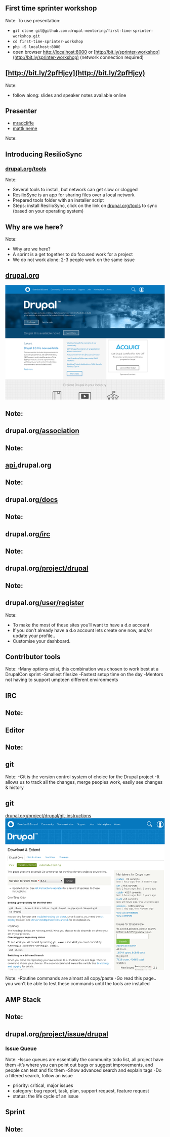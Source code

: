 <!-- .slide: data-background="images/baltimore-splash.jpg" -->



<!-- .slide: data-background="images/amsterdam-sprint-room.jpg" data-state="show-header" data-header="Photo CC-BY Boris Baldinger https://flic.kr/p/pq711h" -->
## First time sprinter workshop
<!-- .element: class="heading invert" -->

Note:
To use presentation:
- `git clone git@github.com:drupal-mentoring/first-time-sprinter-workshop.git`
- `cd first-time-sprinter-workshop`
- `php -S localhost:8000`
- open browser [http://localhost:8000](http://localhost:8000) or [http://bit.ly/sprinter-workshop](http://bit.ly/sprinter-workshop) (network connection required)




## [http://bit.ly/2pfHjcy](http://bit.ly/2pfHjcy)

Note:
- follow along: slides and speaker notes available online



## Presenter

* <a href="https://www.drupal.org/u/mradcliffe"><i class="fa fa-drupal"></i> mradcliffe</a>
* <a href="https://twitter.com/mattkineme"><i class="fa fa-twitter"></i> mattkineme</a>

Note:



## Introducing ResilioSync
<!-- .element: class="heading" -->
### [drupal.org/tools](https://www.drupal.org/tools)
Note:
- Several tools to install, but network can get slow or clogged
- ResilioSync is an app for sharing files over a local network
- Prepared tools folder with an installer script
- Steps: install ResilioSync, click on the link on [drupal.org/tools](https://www.drupal.org/tools) to sync (based on your operating system)



<!-- .slide: data-background="images/amsterdam-sprint.jpg" data-state="show-header" data-header="Photo CC-BY Boris Baldinger https://flic.kr/p/paCQbD" -->
## Why are we here?
<!-- .element: class="heading invert" -->

Note:
- Why are we here?
- A sprint is a get together to do focused work for a project
- We do not work alone: 2-3 people work on the same issue



## <a href="https://www.drupal.org" target="_blank"><i class="fa fa-drupal"></i> drupal.org</a>
![drupal.org](images/websites-do.png)

Note:
-



## <i class="fa fa-drupal"></i> drupal.org<a href="https://www.drupal.org/association" target="_blank">/association</a>

Note:
-



## <i class="fa fa-code"></i><a href="https://api.drupal.org" target="_blank"> api.</a>drupal.org

Note:
-



## <i class="fa fa-book"></i> drupal.org<a href="https://www.drupal.org/docs" target="_blank">/docs</a>

Note:
-



## <i class="fa fa-comments-o"></i> drupal.org<a href="https://www.drupal.org/irc" target="_blank">/irc</a>

Note:
-



## <i class="fa fa-code-fork"></i> drupal.org<a href="https://www.drupal.org/project/drupal" target="_blank">/project/drupal</a>

Note:
-



## <i class="fa fa-user"></i> drupal.org<a href="https://www.drupal.org/user/register" target="_blank">/user/register</a>

Note:
- To make the most of these sites you’ll want to have a d.o account
- If you don’t already have a d.o account lets create one now, and/or update your profile..
- Customise your dashboard.



## <i class="fa fa-wrench"></i> Contributor tools

Note:
-Many options exist, this combination was chosen to work best at a DrupalCon sprint
-Smallest filesize
-Fastest setup time on the day
-Mentors not having to support umpteen different environments



<!-- .slide: data-background="images/amsterdam-webchick.jpg" data-state="show-header" data-header="Photo CC-BY Boris Baldinger https://flic.kr/p/paCRg4" -->
## IRC
<!-- .element: class="heading" -->

Note:
- 



<!-- .slide: data-background="images/nola-editor.jpg" data-state="show-header" data-header="Photo CC-BY-SA 2.0 Michael Cannon https://flic.kr/p/GZs16Q" -->
## Editor
<!-- .element: class="heading" -->

Note:
-



<!-- .slide: data-background="images/cottser-livecommit.jpg" data-state="show-header" data-header="Photo CC-BY-SA 2.0 Michael Cannon https://flic.kr/p/GZs3LQ" -->
## git
<!-- .element: class="heading" -->


Note:
-Git is the version control system of choice for the Drupal project
-It allows us to track all the changes, merge peoples work, easily see changes & history



## git <!-- .element: style="margin-top: 8rem;" -->
<a href="https://www.drupal.org/project/drupal/git-instructions" target="_blank">drupal.org/project/drupal/git-instructions</a>
![Version Control Tab](images/git-commands.png)

Note:
-Routine commands are almost all copy/paste
-Go read this page.. you won’t be able to test these commands until the tools are installed



<!-- .slide: data-background="images/amp-stack.jpg" -->
## AMP Stack
<!-- .element: class="heading" -->

Note:
-



## <i class="fa fa-bug"></i> drupal.org<a href="https://drupal.org/project/issues/drupal">/project/issue/drupal</a>

### Issue Queue

Note:
-Issue queues are essentially the community todo list, all project have them
-it’s where you can point out bugs or suggest improvements, and people can test and fix them
-Show advanced search and explain tags
-Do a filtered search, follow an issue
- priority: critical, major issues
- category: bug report, task, plan, support request, feature request
- status: the life cycle of an issue



<!-- .slide: data-background="images/dublin-ftsw.jpg" data-state="show-header" data-header="Photo CC-BY-SA 2.0 Michael Cannon https://flic.kr/p/MLAdCt" -->
## Sprint
<!-- .element: class="heading invert" -->

Note:
-


